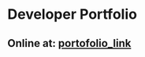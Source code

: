 
# Developer Portfolio

## Online at: [portofolio_link](https://portofolio-muhamed-ramic.netlify.app)
